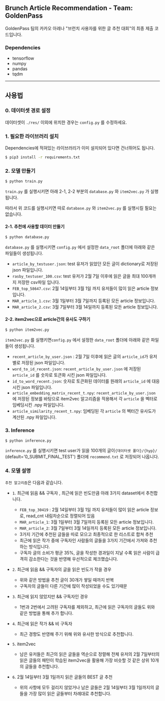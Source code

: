 ## Brunch Article Recommendation - Team: GoldenPass

GoldenPass 팀의 카카오 아레나 "브런치 사용자를 위한 글 추천 대회"의 최종 제출 코드입니다.

### Dependencies

- tensorflow
- numpy
- pandas
- tqdm

---

## 사용법

### 0. 데이터셋 경로 설정

데이터셋이 `./res/` 이외에 위치한 경우는 `config.py` 를 수정하세요.

### 1. 필요한 라이브러리 설치

Dependencies에 적혀있는 라이브러리가 이미 설치되어 있다면 건너뛰어도 됩니다.

```bash
$ pip3 install -r requirements.txt
```

### 2. 모델 만들기

```bash
$ python train.py
```

`train.py` 를 실행시키면 아래 2-1, 2-2 부분의 `database.py` 와 `item2vec.py` 가 실행됩니다.  

따라서 위 코드를 실행시키면 따로  `database.py` 와 `item2vec.py` 를 실행시킬 필요는 없습니다.

#### 2-1. 추천에 사용할 데이터 만들기

```bash
$ python database.py
```

`database.py` 를 실행시키면 `config.py` 에서 설정한 `data_root` 폴더에 아래와 같은 파일들이 생성됩니다.

- `article_by_testuser.json`: test 유저가 읽었던 모든 글이 dictionary로 저장된 json 파일입니다.
- `rasby_testuser_100.csv`: test 유저가 2월 7일 이후에 읽은 글을 최대 100개까지 저장한 csv파일 입니다.
- `FEB_top_58647.csv`: 2월 14일부터 3월 1일 까지 유저들이 많이 읽은 article 정보입니다.
- `MAR_article_1.csv`: 3월 1일부터 3월 7일까지 등록된 모든 article 정보입니다.
- `MAR_article_2.csv`: 3월 7일부터 3월 14일까지 등록된 모든 article 정보입니다.

#### 2-2. item2vec으로 article간의 유사도 구하기

```bash
$ python item2vec.py
```

`item2vec.py` 를 실행키면`config.py` 에서 설정한 `data_root` 폴더에 아래와 같은 파일들이 생성됩니다.

- `recent_article_by_user.json` : 2월 7일 이후에 읽은 글의 `article_id`가 유저 별로 저장된 json 파일입니다.
- `word_to_id_recent.json`:  `recent_article_by_user.json` 에 저장된 `article_id` 를 숫자로 토큰화 시킨 json 파일입니다.
- `id_to_word_recent.json`: 숫자로 토큰화된 데이터를 원래의 `article_id` 에 대응시킨 json 파일입니다.
- `article_embedding_matrix_recent_t.npy`: `recent_article_by_user.json` 에 저장된 정보를 바탕으로 item2vec 알고리즘을 적용해서 각 `article` 을 벡터로 임베딩시킨 .npy 파일입니다.
- `article_similarity_recent_t.npy`: 임베딩된 각 `article` 의 벡터간 유사도가 계산된 .npy 파일입니다.

### 3. Inference

```bash
$ python inference.py
```

`inference.py` 를 실행시키면 test user가 읽을 100개의 글이`{데이터셋 폴더}/{hyp}/` (default='0_SUBMIT_FINAL_TEST') 폴더에 `recommend.txt` 로 저장되어 나옵니다.

### 4. 모델 설명

`추천 알고리즘`은 다음과 같습니다.

- `1`. 최근에 읽음 && 구독자 , 최근에 읽은 빈도만큼 아래 3가지 dataset에서 추천합니다.
  - `FEB_top_30419` : 2월 14일부터 3월 1일 까지 유저들이 많이 읽은 article 정보로, read_cnt 내림차순으로 정렬되어 있음
  - `MAR_article_1`: 3월 1일부터 3월 7일까지 등록된 모든 article 정보입니다.
  - `MAR_article_2`: 3월 7일부터 3월 14일까지 등록된 모든 article 정보입니다.
  * 3가지 기간에 추천된 글들을 따로 모으고 최종적으로 한 리스트로 합쳐 추천
  - 최근에 읽은 작가 중에 구독자인 사람들의 글들을 3가지 기간에서 가져와 추천하는 방식입니다.
  - 구독자 글의 소비가 평균 35%, 글을 작성한 경과일이 지날 수록 읽은 사람이 급격히 감소한다는 것을 반영해 우선적으로 체크했습니다.
- `2`. 최근에 읽음 && 구독자의 글을 읽은 빈도가 작을 경우
  - 위와 같은 방법을 추천 글이 30개가 쌓일 때까지 반복
  - 구독자의 글들이 다른 기간에 많이 작성되었을 수도 있기때문
- `3`. 최근에 읽지 않았지만 && 구독자인 경우
  
  - 1번과 2번에서 고려된 구독자를 제외하고, 최근에 읽은 구독자의 글들도 위와 같은 방법을 통해 추가 합니다.
- `4`. 최근에 읽은 작가 && 비 구독자
  
  - 최근 경향도 반영해 주기 위해 위와 유사한 방식으로 추천합니다.
- `5`. item2vec
  
  - 남은 유저들은 최근의 읽은 글들을 역순으로 정렬해 전체 유저의 2월 7일부터의 읽은 글들의 패턴이 학습된 item2vec을 활용해 가장 비슷할 것 같은 상위 10개의 글들을 추천합니다.
- `6`. 2월 14일부터 3월 1일까지 읽은 글들의 BEST 글 추천
  
  - 위의 사항에 모두 걸리지 않았거나 남은 글들은 2월 14일부터 3월 1일까지의 글들을 가장 많이 읽은 글들부터 차례대로 추천합니다.

